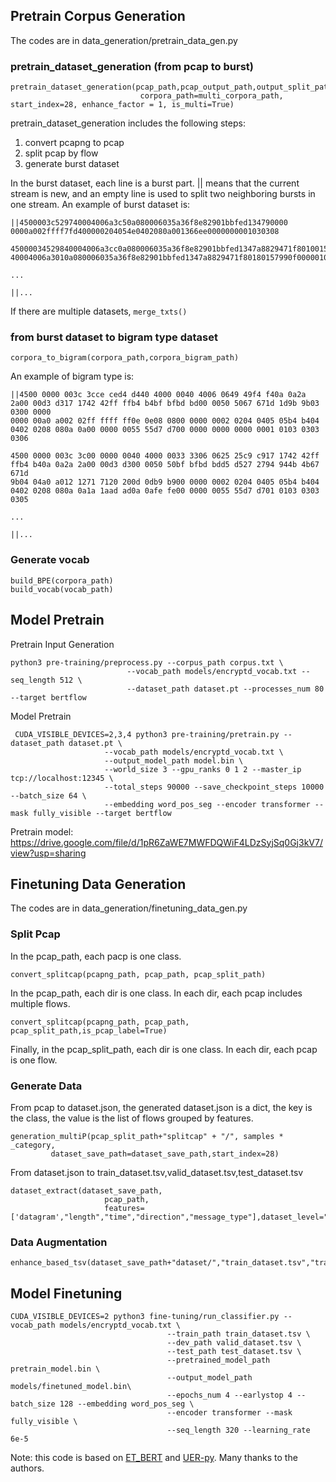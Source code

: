 ## Pretrain Corpus Generation
The codes are in data_generation/pretrain_data_gen.py
### pretrain_dataset_generation (from pcap to burst)
```
pretrain_dataset_generation(pcap_path,pcap_output_path,output_split_path,select_packet_len=64,
                             corpora_path=multi_corpora_path, start_index=28, enhance_factor = 1, is_multi=True)
```
pretrain_dataset_generation includes the following steps:
1. convert pcapng to pcap
2. split pcap by flow
3. generate burst dataset

In the burst dataset, each line is a burst part. || means that the current stream is new, and an empty line is used to split two neighboring bursts in one stream. An example of burst dataset is:
```
||4500003c529740004006a3c50a080006035a36f8e82901bbfed134790000
0000a002ffff7fd400000204054e0402080a001366ee0000000001030308

45000034529840004006a3cc0a080006035a36f8e82901bbfed1347a8829471f80100157f46300000101080a001366f90aa8de74450000fe5299
40004006a3010a080006035a36f8e82901bbfed1347a8829471f80180157990f00000101080a001366f90aa8de7416030100c5010000c1030308

...

||...
```
If there are multiple datasets, `merge_txts()`


### from burst dataset to bigram type dataset
```
corpora_to_bigram(corpora_path,corpora_bigram_path)
```
An example of bigram type is:
```
||4500 0000 003c 3cce ced4 d440 4000 0040 4006 0649 49f4 f40a 0a2a 2a00 00d3 d317 1742 42ff ffb4 b4bf bfbd bd00 0050 5067 671d 1d9b 9b03 0300 0000 
0000 00a0 a002 02ff ffff ff0e 0e08 0800 0000 0002 0204 0405 05b4 b404 0402 0208 080a 0a00 0000 0055 55d7 d700 0000 0000 0000 0001 0103 0303 0306 

4500 0000 003c 3c00 0000 0040 4000 0033 3306 0625 25c9 c917 1742 42ff ffb4 b40a 0a2a 2a00 00d3 d300 0050 50bf bfbd bdd5 d527 2794 944b 4b67 671d 
9b04 04a0 a012 1271 7120 200d 0db9 b900 0000 0002 0204 0405 05b4 b404 0402 0208 080a 0a1a 1aad ad0a 0afe fe00 0000 0055 55d7 d701 0103 0303 0305 

...

||...
```
### Generate vocab
```
build_BPE(corpora_path)
build_vocab(vocab_path)
```

## Model Pretrain
Pretrain Input Generation
```
python3 pre-training/preprocess.py --corpus_path corpus.txt \
                          --vocab_path models/encryptd_vocab.txt --seq_length 512 \
                          --dataset_path dataset.pt --processes_num 80 --target bertflow
```
Model Pretrain
```
 CUDA_VISIBLE_DEVICES=2,3,4 python3 pre-training/pretrain.py --dataset_path dataset.pt \
                     --vocab_path models/encryptd_vocab.txt \
                     --output_model_path model.bin \
                     --world_size 3 --gpu_ranks 0 1 2 --master_ip tcp://localhost:12345 \
                     --total_steps 90000 --save_checkpoint_steps 10000 --batch_size 64 \
                     --embedding word_pos_seg --encoder transformer --mask fully_visible --target bertflow
```
Pretrain model: https://drive.google.com/file/d/1pR6ZaWE7MWFDQWiF4LDzSyjSq0Gj3kV7/view?usp=sharing
## Finetuning Data Generation
The codes are in data_generation/finetuning_data_gen.py

### Split Pcap
In the pcap_path, each pacp is one class. 
```
convert_splitcap(pcapng_path, pcap_path, pcap_split_path)
```
In the pcap_path, each dir is one class. In each dir, each pcap includes multiple flows. 
```
convert_splitcap(pcapng_path, pcap_path, pcap_split_path,is_pcap_label=True)
```
Finally, in the pcap_split_path, each dir is one class. In each dir, each pcap is one flow. 

### Generate Data
From pcap to dataset.json, the generated dataset.json is a dict, the key is the class, the value is the list of flows grouped by features.
```
generation_multiP(pcap_split_path+"splitcap" + "/", samples * _category,
         dataset_save_path=dataset_save_path,start_index=28)

```

From dataset.json to train_dataset.tsv,valid_dataset.tsv,test_dataset.tsv
```
dataset_extract(dataset_save_path,
                     pcap_path,
                     features=['datagram',"length","time","direction","message_type"],dataset_level="flow")
```
### Data Augmentation
```
enhance_based_tsv(dataset_save_path+"dataset/","train_dataset.tsv","train_enhance5",enhance_factor=5)
```
## Model Finetuning

```
CUDA_VISIBLE_DEVICES=2 python3 fine-tuning/run_classifier.py --vocab_path models/encryptd_vocab.txt \
                                   --train_path train_dataset.tsv \
                                   --dev_path valid_dataset.tsv \
                                   --test_path test_dataset.tsv \
                                   --pretrained_model_path pretrain_model.bin \
                                   --output_model_path models/finetuned_model.bin\
                                   --epochs_num 4 --earlystop 4 --batch_size 128 --embedding word_pos_seg \
                                   --encoder transformer --mask fully_visible \
                                   --seq_length 320 --learning_rate 6e-5
```
Note: this code is based on [ET_BERT](https://github.com/linwhitehat/ET-BERT) and [UER-py](https://github.com/dbiir/UER-py). Many thanks to the authors.
